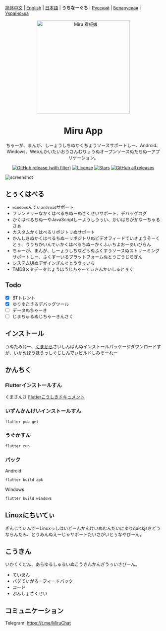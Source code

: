 [简体中文](README.md) | [English](README-en.md) | [日本語](README-ja.md) | **うちなーぐち** | [Русский](README-ru.md) | [Беларуская](README-be.md) | [Українська](README-uk.md)

<div align="center">
  <img width="300" src="./assets/icon/logo.png" alt="Miru 看板娘"/>
</div>

<h1 align="center">Miru App</h1>

<p align="center">ちゃーが、まんが、しーょうしちぬかくちょうソースサポートしー、Android、Windows、Webんかいたいおうさんむりょうぬオープンソースぬたちぬーアプリケーション。</p>

<div align="center">

[![GitHub release (with filter)](https://img.shields.io/github/v/release/miru-project/miru-app)](https://github.com/miru-project/miru-app/releases/latest)
[![License](https://img.shields.io/github/license/miru-project/miru-app)](https://github.com/miru-project/miru-app/blob/main/LICENSE)
[![Stars](https://img.shields.io/github/stars/miru-project/miru-app)](https://github.com/miru-project/miru-app/stargazers)
[![GitHub all releases](https://img.shields.io/github/downloads/miru-project/miru-app/total)](https://github.com/miru-project/miru-app/releases/latest)

</div>

![screenshot](assets/screenshot/screenshot.webp)

## とぅくはべる

- `windows`んでぃ`android`サポート
- フレンドリーなかくはべるちぬーぬさくせいサポート、デバッグログ
- かくはべるちぬーやJavaScriptしーようしうぅい、かいはちがかなーちゃるさぁ
- カスタムかくはべるリポジトリぬサポート
- かんしきぬかくはべるちぬーリポジトリぬビデオフィードていきょうそーくとぅ、うりちかいんでぃかくはべるちぬーかくふぃちよおーあいびらん
- ちゃーが、まんが、しーょうしちなどぅぬふくすうソースぬストリーミングサポートしー、ふくすーいるプラットフォームぬとうごうじちぎん
- システムUIぬデザインぎんぐとううぅいち
- TMDBメタデータじょうほうじちゃーてぃきんかいしゅとぅく

## Todo

- [x] BTトレント
- [x] ゆりゆたさるデバッグツール
- [ ] データぬちゃーき
- [ ] じまちゅるぬじちゃーきんさく

## インストール

うぬたみねー、[くまから](https://github.com/miru-project/miru-app/releases/latest)さいしんばんぬインストールパッケージダウンロードすが、いかぬほうほうっしぐじしんでぃビルドしみそーれー

## かんちく

### Flutterインストールすん

くまさんさ [Flutterこうしきドキュメント](https://flutter.dev/docs/get-started/install)

### いずんかんけいインストールすん

```bash
flutter pub get
```

### うぐかすん

```bash
flutter run
```

### パック

Android

```bash
flutter build apk
```

Windows

```bash
flutter build windows
```

## Linuxにちいてぃ

ぎんじてぃんでーLinuxっしはいどーんかんけいぬむんだいにゆりquickjsきどうならんたみ、とうみんぬえーじゃサポートたいさがいとぅなやびーん。

## こうきん

いかくくむん、あらゆるしゅるいぬこうきんかんぎうぅいさびーん。

- ていあん
- バグてぃがろーフィードバック
- コード
- ぶんしょさくせい

## コミュニケーション

Telegram: <https://t.me/MiruChat>
